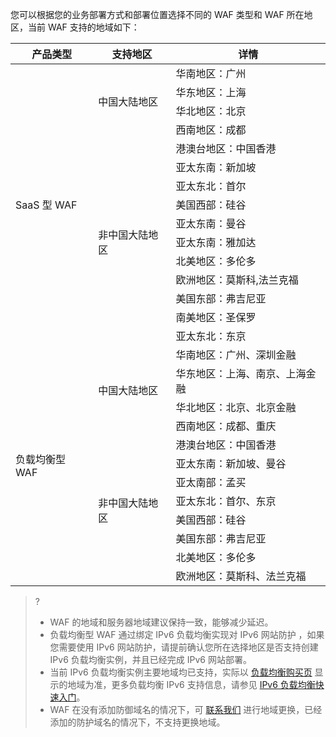 您可以根据您的业务部署方式和部署位置选择不同的 WAF 类型和 WAF 所在地区，当前 WAF 支持的地域如下：

<table>
<thead>
<tr>
<th>产品类型</th>
<th>支持地区</th>
<th>详情</th>
</tr>
</thead>
<tbody><tr>
<td rowspan=15 >SaaS 型 WAF</td>
<td rowspan=4 >中国大陆地区</td>
<td>华南地区：广州</td>
</tr>
<tr>
<td>华东地区：上海</td>
</tr>
<tr>
<td>华北地区：北京</td>
</tr>
<tr>
<td>西南地区：成都</td>
</tr>
<tr>
<td rowspan=11 >非中国大陆地区</td>
<td>港澳台地区：中国香港</td>
</tr>
<tr>
<td>亚太东南：新加坡</td>
</tr>
<tr>
<td>亚太东北：首尔</td>
</tr>
<tr>
<td>美国西部：硅谷</td>
</tr>
<tr>
<td>亚太东南：曼谷</td>
</tr>
<tr>
<td>亚太东南：雅加达</td>
</tr>
<tr>
<td>北美地区：多伦多</td>
</tr>
<tr>
<td>欧洲地区：莫斯科,法兰克福</td>
</tr>
<tr>
<td>美国东部：弗吉尼亚</td>
</tr>
<tr>
<td>南美地区：圣保罗</td>
</tr>
<tr>
<td>亚太东北：东京</td>
</tr>
<tr>
<td rowspan=12 >负载均衡型 WAF</td>
<td rowspan=4 >中国大陆地区</td>
<td>华南地区：广州、深圳金融</td>
</tr>
<tr>
<td>华东地区：上海、南京、上海金融</td>
</tr>
<tr>
<td>华北地区：北京、北京金融</td>
</tr>
<tr>
<td>西南地区：成都、重庆</td>
</tr>
<tr>
<td rowspan=12 >非中国大陆地区</td>
<td>港澳台地区：中国香港</td>
</tr>
<tr>
<td>亚太东南：新加坡、曼谷</td>
</tr>
<tr>
<td>亚太南部：孟买</td>
</tr>
<tr>
<td>亚太东北：首尔、东京</td>
</tr>
<tr>
<td>美国西部：硅谷</td>
</tr>
<tr>
<td>美国东部：弗吉尼亚</td>
</tr>
<tr>
<td>北美地区：多伦多</td>
</tr>
<tr>
<td>欧洲地区：莫斯科、法兰克福</td>
</tr>
</tbody></table>



>?
>- WAF 的地域和服务器地域建议保持一致，能够减少延迟。
>- 负载均衡型 WAF 通过绑定 IPv6 负载均衡实现对 IPv6 网站防护 ，如果您需要使用 IPv6 网站防护，请提前确认您所在选择地区是否支持创建 IPv6 负载均衡实例，并且已经完成 IPv6 网站部署。
>- 当前 IPv6 负载均衡实例主要地域均已支持，实际以 [负载均衡购买页](https://buy.cloud.tencent.com/lb) 显示的地域为准，更多负载均衡 IPv6 支持信息，请参见 [IPv6 负载均衡快速入门](https://cloud.tencent.com/document/product/214/39612)。
>- WAF 在没有添加防御域名的情况下，可 [联系我们](https://cloud.tencent.com/act/event/connect-service) 进行地域更换，已经添加的防护域名的情况下，不支持更换地域。

